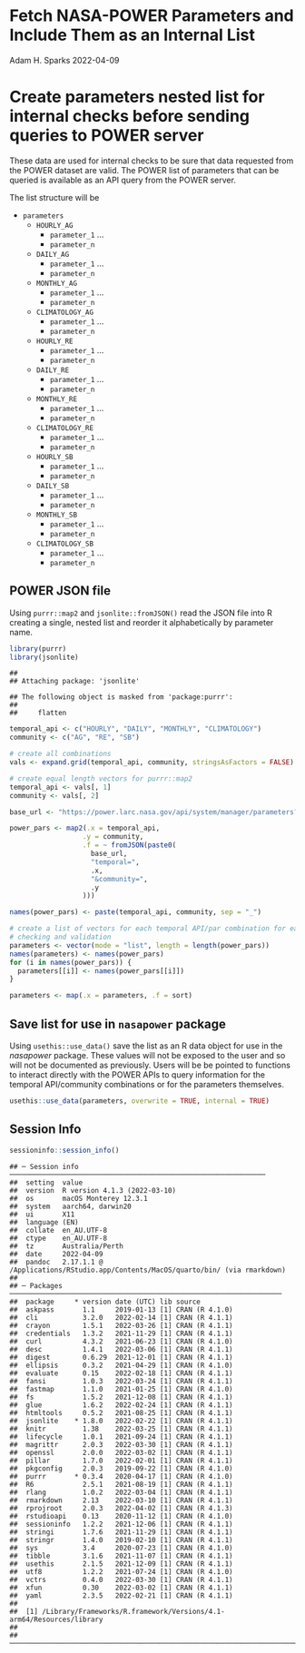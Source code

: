 Fetch NASA-POWER Parameters and Include Them as an Internal List
================
Adam H. Sparks
2022-04-09

# Create parameters nested list for internal checks before sending queries to POWER server

These data are used for internal checks to be sure that data requested
from the POWER dataset are valid. The POWER list of parameters that can
be queried is available as an API query from the POWER server.

The list structure will be

-   `parameters`
    -   `HOURLY_AG`
        -   `parameter_1` …
        -   `parameter_n`
    -   `DAILY_AG`
        -   `parameter_1` …
        -   `parameter_n`
    -   `MONTHLY_AG`
        -   `parameter_1` …
        -   `parameter_n`
    -   `CLIMATOLOGY_AG`
        -   `parameter_1` …
        -   `parameter_n`
    -   `HOURLY_RE`
        -   `parameter_1` …
        -   `parameter_n`
    -   `DAILY_RE`
        -   `parameter_1` …
        -   `parameter_n`
    -   `MONTHLY_RE`
        -   `parameter_1` …
        -   `parameter_n`
    -   `CLIMATOLOGY_RE`
        -   `parameter_1` …
        -   `parameter_n`
    -   `HOURLY_SB`
        -   `parameter_1` …
        -   `parameter_n`
    -   `DAILY_SB`
        -   `parameter_1` …
        -   `parameter_n`
    -   `MONTHLY_SB`
        -   `parameter_1` …
        -   `parameter_n`
    -   `CLIMATOLOGY_SB`
        -   `parameter_1` …
        -   `parameter_n`

## POWER JSON file

Using `purrr::map2` and `jsonlite::fromJSON()` read the JSON file into R
creating a single, nested list and reorder it alphabetically by
parameter name.

``` r
library(purrr)
library(jsonlite)
```

    ## 
    ## Attaching package: 'jsonlite'

    ## The following object is masked from 'package:purrr':
    ## 
    ##     flatten

``` r
temporal_api <- c("HOURLY", "DAILY", "MONTHLY", "CLIMATOLOGY")
community <- c("AG", "RE", "SB")

# create all combinations
vals <- expand.grid(temporal_api, community, stringsAsFactors = FALSE)

# create equal length vectors for purrr::map2
temporal_api <- vals[, 1]
community <- vals[, 2]

base_url <- "https://power.larc.nasa.gov/api/system/manager/parameters?"

power_pars <- map2(.x = temporal_api,
                  .y = community,
                  .f = ~ fromJSON(paste0(
                    base_url,
                    "temporal=",
                    .x,
                    "&community=",
                    .y
                  )))

names(power_pars) <- paste(temporal_api, community, sep = "_")

# create a list of vectors for each temporal API/par combination for easier
# checking and validation
parameters <- vector(mode = "list", length = length(power_pars))
names(parameters) <- names(power_pars)
for (i in names(power_pars)) {
  parameters[[i]] <- names(power_pars[[i]])
}

parameters <- map(.x = parameters, .f = sort)
```

## Save list for use in `nasapower` package

Using `usethis::use_data()` save the list as an R data object for use in
the *nasapower* package. These values will not be exposed to the user
and so will not be documented as previously. Users will be be pointed to
functions to interact directly with the POWER APIs to query information
for the temporal API/community combinations or for the parameters
themselves.

``` r
usethis::use_data(parameters, overwrite = TRUE, internal = TRUE)
```

## Session Info

``` r
sessioninfo::session_info()
```

    ## ─ Session info ───────────────────────────────────────────────────────────────
    ##  setting  value
    ##  version  R version 4.1.3 (2022-03-10)
    ##  os       macOS Monterey 12.3.1
    ##  system   aarch64, darwin20
    ##  ui       X11
    ##  language (EN)
    ##  collate  en_AU.UTF-8
    ##  ctype    en_AU.UTF-8
    ##  tz       Australia/Perth
    ##  date     2022-04-09
    ##  pandoc   2.17.1.1 @ /Applications/RStudio.app/Contents/MacOS/quarto/bin/ (via rmarkdown)
    ## 
    ## ─ Packages ───────────────────────────────────────────────────────────────────
    ##  package     * version date (UTC) lib source
    ##  askpass       1.1     2019-01-13 [1] CRAN (R 4.1.0)
    ##  cli           3.2.0   2022-02-14 [1] CRAN (R 4.1.1)
    ##  crayon        1.5.1   2022-03-26 [1] CRAN (R 4.1.1)
    ##  credentials   1.3.2   2021-11-29 [1] CRAN (R 4.1.1)
    ##  curl          4.3.2   2021-06-23 [1] CRAN (R 4.1.0)
    ##  desc          1.4.1   2022-03-06 [1] CRAN (R 4.1.1)
    ##  digest        0.6.29  2021-12-01 [1] CRAN (R 4.1.1)
    ##  ellipsis      0.3.2   2021-04-29 [1] CRAN (R 4.1.0)
    ##  evaluate      0.15    2022-02-18 [1] CRAN (R 4.1.1)
    ##  fansi         1.0.3   2022-03-24 [1] CRAN (R 4.1.1)
    ##  fastmap       1.1.0   2021-01-25 [1] CRAN (R 4.1.0)
    ##  fs            1.5.2   2021-12-08 [1] CRAN (R 4.1.1)
    ##  glue          1.6.2   2022-02-24 [1] CRAN (R 4.1.1)
    ##  htmltools     0.5.2   2021-08-25 [1] CRAN (R 4.1.1)
    ##  jsonlite    * 1.8.0   2022-02-22 [1] CRAN (R 4.1.1)
    ##  knitr         1.38    2022-03-25 [1] CRAN (R 4.1.1)
    ##  lifecycle     1.0.1   2021-09-24 [1] CRAN (R 4.1.1)
    ##  magrittr      2.0.3   2022-03-30 [1] CRAN (R 4.1.1)
    ##  openssl       2.0.0   2022-03-02 [1] CRAN (R 4.1.1)
    ##  pillar        1.7.0   2022-02-01 [1] CRAN (R 4.1.1)
    ##  pkgconfig     2.0.3   2019-09-22 [1] CRAN (R 4.1.0)
    ##  purrr       * 0.3.4   2020-04-17 [1] CRAN (R 4.1.0)
    ##  R6            2.5.1   2021-08-19 [1] CRAN (R 4.1.1)
    ##  rlang         1.0.2   2022-03-04 [1] CRAN (R 4.1.1)
    ##  rmarkdown     2.13    2022-03-10 [1] CRAN (R 4.1.1)
    ##  rprojroot     2.0.3   2022-04-02 [1] CRAN (R 4.1.3)
    ##  rstudioapi    0.13    2020-11-12 [1] CRAN (R 4.1.0)
    ##  sessioninfo   1.2.2   2021-12-06 [1] CRAN (R 4.1.1)
    ##  stringi       1.7.6   2021-11-29 [1] CRAN (R 4.1.1)
    ##  stringr       1.4.0   2019-02-10 [1] CRAN (R 4.1.1)
    ##  sys           3.4     2020-07-23 [1] CRAN (R 4.1.0)
    ##  tibble        3.1.6   2021-11-07 [1] CRAN (R 4.1.1)
    ##  usethis       2.1.5   2021-12-09 [1] CRAN (R 4.1.1)
    ##  utf8          1.2.2   2021-07-24 [1] CRAN (R 4.1.0)
    ##  vctrs         0.4.0   2022-03-30 [1] CRAN (R 4.1.1)
    ##  xfun          0.30    2022-03-02 [1] CRAN (R 4.1.1)
    ##  yaml          2.3.5   2022-02-21 [1] CRAN (R 4.1.1)
    ## 
    ##  [1] /Library/Frameworks/R.framework/Versions/4.1-arm64/Resources/library
    ## 
    ## ──────────────────────────────────────────────────────────────────────────────
